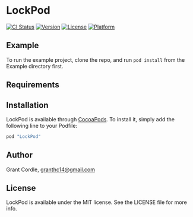 # LockPod

[![CI Status](http://img.shields.io/travis/gigadude7/LockPod.svg?style=flat)](https://travis-ci.org/gigadude7/LockPod)
[![Version](https://img.shields.io/cocoapods/v/LockPod.svg?style=flat)](http://cocoapods.org/pods/LockPod)
[![License](https://img.shields.io/cocoapods/l/LockPod.svg?style=flat)](http://cocoapods.org/pods/LockPod)
[![Platform](https://img.shields.io/cocoapods/p/LockPod.svg?style=flat)](http://cocoapods.org/pods/LockPod)

## Example

To run the example project, clone the repo, and run `pod install` from the Example directory first.

## Requirements

## Installation

LockPod is available through [CocoaPods](http://cocoapods.org). To install
it, simply add the following line to your Podfile:

```ruby
pod "LockPod"
```

## Author

Grant Cordle, granthc14@gmail.com

## License

LockPod is available under the MIT license. See the LICENSE file for more info.
